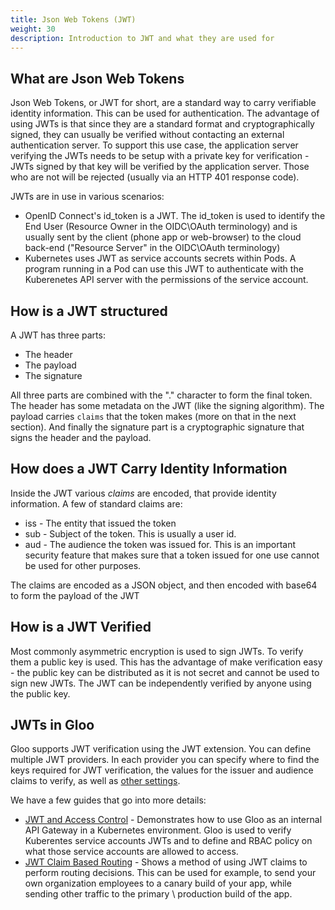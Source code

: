 ```yaml
---
title: Json Web Tokens (JWT)
weight: 30
description: Introduction to JWT and what they are used for
---
```


## What are Json Web Tokens
Json Web Tokens, or JWT for short, are a standard way to carry verifiable identity information.
This can be used for authentication. The advantage of using JWTs is that since they are a standard
format and cryptographically signed, they can usually be verified without contacting an external
authentication server. To support this use case, the application server verifying the JWTs needs to
be setup with a private key for verification - JWTs signed by that key will be verified by the
application server. Those who are not will be rejected (usually via an HTTP 401 response code).

JWTs are in use in various scenarios:
- OpenID Connect's id_token is a JWT. The id_token is used to identify the End User (Resource Owner 
  in the OIDC\OAuth terminology) and is usually sent by the client (phone app or web-browser) to
  the cloud back-end ("Resource Server" in the OIDC\OAuth terminology)
- Kubernetes uses JWT as service accounts secrets within Pods. A program running in a Pod can
  use this JWT to authenticate with the Kuberenetes API server with the permissions of the 
  service account.

## How is a JWT structured

A JWT has three parts:
- The header
- The payload
- The signature

All three parts are combined with the "." character to form the final token. The header has some
metadata on the JWT (like the signing algorithm). The payload carries `claims` that the token makes 
(more on that in the next section). And finally the signature part is a cryptographic signature that 
signs the header and the payload.

## How does a JWT Carry Identity Information

Inside the JWT various *claims* are encoded, that provide identity information. A few of standard claims are:

- iss - The entity that issued the token
- sub - Subject of the token. This is usually a user id.
- aud - The audience the token was issued for. This is an important security feature that makes sure
        that a token issued for one use cannot be used for other purposes.

The claims are encoded as a JSON object, and then encoded with base64 to form the payload of the JWT

## How is a JWT Verified

Most commonly asymmetric encryption is used to sign JWTs. To verify them a public key is used. This 
has the advantage of make verification easy - the public key can be distributed as it is not secret
and cannot be used to sign new JWTs. The JWT can be independently verified by anyone using the public key.

## JWTs in Gloo
Gloo supports JWT verification using the JWT extension. You can define multiple JWT providers.
In each provider you can specify where to find the keys required for JWT verification, the 
values for the issuer and audience claims to verify, as well as [other settings](../../../../v1/github.com/solo-io/solo-projects/projects/gloo/api/v1/plugins/jwt/jwt.proto.sk/#provider).

We have a few guides that go into more details:

- [JWT and Access Control](./access_control) - Demonstrates how to use Gloo as an internal API Gateway
  in a Kubernetes environment. Gloo is used to verify Kuberentes service accounts JWTs and to define
  and RBAC policy on what those service accounts are allowed to access.
- [JWT Claim Based Routing](./claim_routing) - Shows a method of using JWT claims to perform routing
  decisions. This can be used for example, to send your own organization employees to a canary build
  of your app, while sending other traffic to the primary \ production build of the app.
